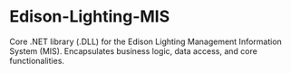 # Edison-Lighting-MIS
Core .NET library (.DLL) for the Edison Lighting Management Information System (MIS). Encapsulates business logic, data access, and core functionalities.
